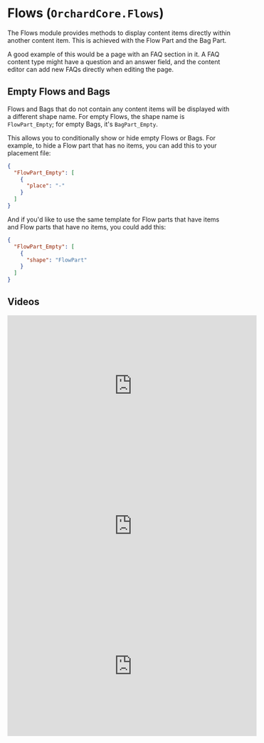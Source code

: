 # Flows (`OrchardCore.Flows`)

The Flows module provides methods to display content items directly within another content item. This is achieved with the Flow Part and the Bag Part.

A good example of this would be a page with an FAQ section in it. A FAQ content type might have a question and an answer field, and the content editor can add new FAQs directly when editing the page.

## Empty Flows and Bags

Flows and Bags that do not contain any content items will be displayed with a different shape name. For empty Flows, the shape name is `FlowPart_Empty`; for empty Bags, it's `BagPart_Empty`.

This allows you to conditionally show or hide empty Flows or Bags. For example, to hide a Flow part that has no items, you can add this to your placement file:

```json
{
  "FlowPart_Empty": [
    {
      "place": "-"
    }
  ]
}
```

And if you'd like to use the same template for Flow parts that have items and Flow parts that have no items, you could add this:

```json
{
  "FlowPart_Empty": [
    {
      "shape": "FlowPart"
    }
  ]
}
```

## Videos

<iframe width="560" height="315" src="https://www.youtube-nocookie.com/embed/ufEhMXYZPy4" frameborder="0" allow="accelerometer; autoplay; encrypted-media; gyroscope; picture-in-picture" allowfullscreen></iframe>

<iframe width="560" height="315" src="https://www.youtube-nocookie.com/embed/9gARrrvoAY4" frameborder="0" allow="accelerometer; autoplay; encrypted-media; gyroscope; picture-in-picture" allowfullscreen></iframe>

<iframe width="560" height="315" src="https://www.youtube-nocookie.com/embed/JYES1i6BdWs" frameborder="0" allow="accelerometer; autoplay; encrypted-media; gyroscope; picture-in-picture" allowfullscreen></iframe>
